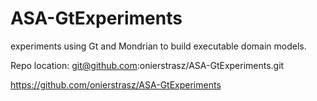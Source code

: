 # ASA-GtExperiments
experiments using Gt and Mondrian to build executable domain models.

Repo location: git@github.com:onierstrasz/ASA-GtExperiments.git

https://github.com/onierstrasz/ASA-GtExperiments

